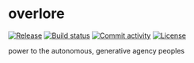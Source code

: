 # overlore

[![Release](https://img.shields.io/github/v/release/elonmusk/overlore)](https://img.shields.io/github/v/release/elonmusk/overlore)
[![Build status](https://img.shields.io/github/actions/workflow/status/elonmusk/overlore/main.yml?branch=main)](https://github.com/elonmusk/overlore/actions/workflows/main.yml?query=branch%3Amain)
[![Commit activity](https://img.shields.io/github/commit-activity/m/elonmusk/overlore)](https://img.shields.io/github/commit-activity/m/elonmusk/overlore)
[![License](https://img.shields.io/github/license/elonmusk/overlore)](https://img.shields.io/github/license/elonmusk/overlore)

power to the autonomous, generative agency peoples
